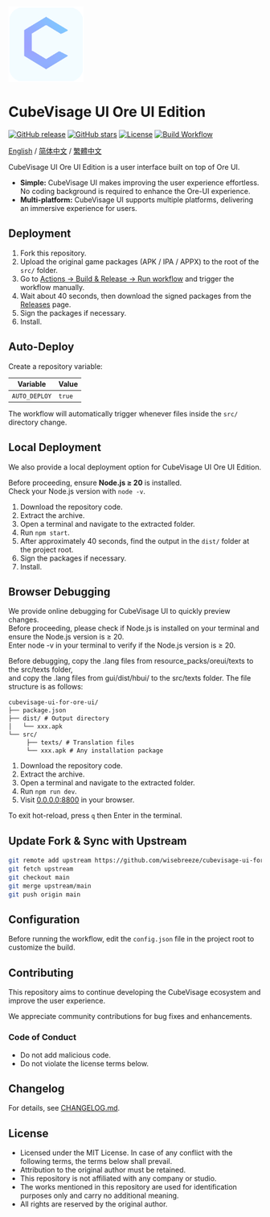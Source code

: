 <div align="left">
  <img src="https://raw.githubusercontent.com/wisebreeze/cubevisage-ui-for-ore-ui/main/src/sources/pack_icon.png" width="150" alt="CubeVisage Icon">
</div>

# CubeVisage UI Ore UI Edition

[![GitHub release](https://img.shields.io/github/v/release/wisebreeze/cubevisage-ui-for-ore-ui)](https://github.com/wisebreeze/cubevisage-ui-for-ore-ui/releases)
[![GitHub stars](https://img.shields.io/github/stars/wisebreeze/cubevisage-ui-for-ore-ui)](https://github.com/wisebreeze/cubevisage-ui-for-ore-ui/stargazers)
[![License](https://img.shields.io/badge/license-MIT-green)](LICENSE)
[![Build Workflow](https://github.com/wisebreeze/cubevisage-ui-for-ore-ui/actions/workflows/deploy.yml/badge.svg)](https://github.com/wisebreeze/cubevisage-ui-for-ore-ui/actions/workflows/deploy.yml)

[English](/README.md) / [简体中文](/README.zh-CN.md) / [繁體中文](/README.zh-TW.md)

CubeVisage UI Ore UI Edition is a user interface built on top of Ore UI.

* **Simple:** CubeVisage UI makes improving the user experience effortless. No coding background is required to enhance the Ore-UI experience.
* **Multi-platform:** CubeVisage UI supports multiple platforms, delivering an immersive experience for users.

## Deployment

1. Fork this repository.
2. Upload the original game packages (APK / IPA / APPX) to the root of the `src/` folder.
3. Go to [Actions → Build & Release → Run workflow](https://github.com/wisebreeze/cubevisage-ui-for-ore-ui/actions/workflows/deploy.yml) and trigger the workflow manually.
4. Wait about 40 seconds, then download the signed packages from the [Releases](https://github.com/wisebreeze/cubevisage-ui-for-ore-ui/releases) page.
5. Sign the packages if necessary.
6. Install.

## Auto-Deploy

Create a repository variable:

| Variable      | Value |
|---------------|-------|
| `AUTO_DEPLOY` | `true`|

The workflow will automatically trigger whenever files inside the `src/` directory change.

## Local Deployment

We also provide a local deployment option for CubeVisage UI Ore UI Edition.

Before proceeding, ensure **Node.js ≥ 20** is installed.  
Check your Node.js version with `node -v`.

1. Download the repository code.
2. Extract the archive.
3. Open a terminal and navigate to the extracted folder.
4. Run `npm start`.
5. After approximately 40 seconds, find the output in the `dist/` folder at the project root.
6. Sign the packages if necessary.
7. Install.

## Browser Debugging

We provide online debugging for CubeVisage UI to quickly preview changes.  
Before proceeding, please check if Node.js is installed on your terminal and ensure the Node.js version is ≥ 20.  
Enter node -v in your terminal to verify if the Node.js version is ≥ 20.  

Before debugging, copy the .lang files from resource_packs/oreui/texts to the src/texts folder,  
and copy the .lang files from gui/dist/hbui/ to the src/texts folder. The file structure is as follows:  

```text
cubevisage-ui-for-ore-ui/
├── package.json
├── dist/ # Output directory
│   └── xxx.apk
└── src/
     ├── texts/ # Translation files
     └── xxx.apk # Any installation package
```

1. Download the repository code.
2. Extract the archive.
3. Open a terminal and navigate to the extracted folder.
4. Run `npm run dev`.
5. Visit [0.0.0.0:8800](http://0.0.0.0:8800) in your browser.

To exit hot-reload, press `q` then Enter in the terminal.

## Update Fork & Sync with Upstream

```bash
git remote add upstream https://github.com/wisebreeze/cubevisage-ui-for-ore-ui.git
git fetch upstream
git checkout main
git merge upstream/main
git push origin main
```

## Configuration

Before running the workflow, edit the `config.json` file in the project root to customize the build.

## Contributing

This repository aims to continue developing the CubeVisage ecosystem and improve the user experience.

We appreciate community contributions for bug fixes and enhancements.

### Code of Conduct

- Do not add malicious code.  
- Do not violate the license terms below.

## Changelog

For details, see [CHANGELOG.md](./CHANGELOG.md).

## License

- Licensed under the MIT License. In case of any conflict with the following terms, the terms below shall prevail.
- Attribution to the original author must be retained.
- This repository is not affiliated with any company or studio.
- The works mentioned in this repository are used for identification purposes only and carry no additional meaning.
- All rights are reserved by the original author.